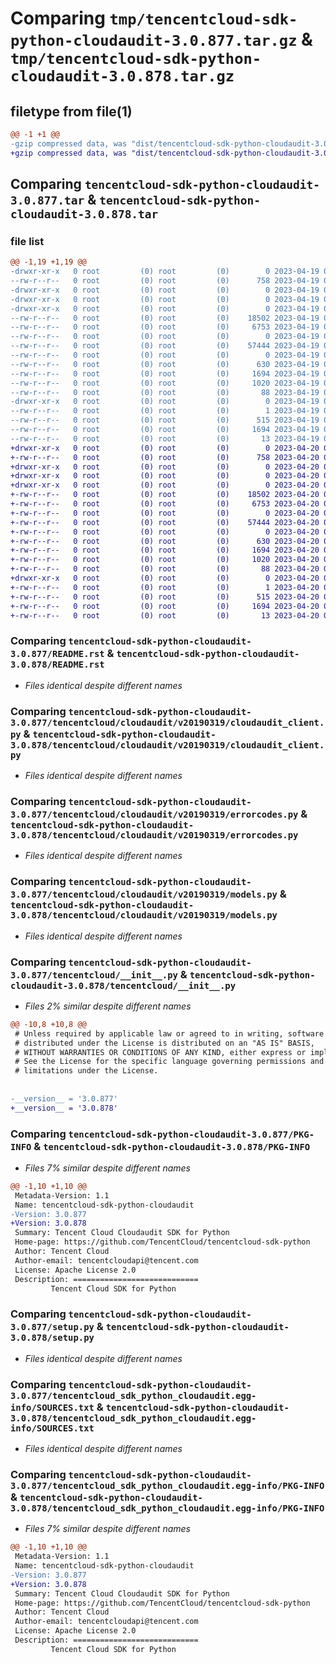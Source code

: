 # Comparing `tmp/tencentcloud-sdk-python-cloudaudit-3.0.877.tar.gz` & `tmp/tencentcloud-sdk-python-cloudaudit-3.0.878.tar.gz`

## filetype from file(1)

```diff
@@ -1 +1 @@
-gzip compressed data, was "dist/tencentcloud-sdk-python-cloudaudit-3.0.877.tar", last modified: Wed Apr 19 09:10:05 2023, max compression
+gzip compressed data, was "dist/tencentcloud-sdk-python-cloudaudit-3.0.878.tar", last modified: Thu Apr 20 00:24:02 2023, max compression
```

## Comparing `tencentcloud-sdk-python-cloudaudit-3.0.877.tar` & `tencentcloud-sdk-python-cloudaudit-3.0.878.tar`

### file list

```diff
@@ -1,19 +1,19 @@
-drwxr-xr-x   0 root         (0) root         (0)        0 2023-04-19 09:10:05.000000 tencentcloud-sdk-python-cloudaudit-3.0.877/
--rw-r--r--   0 root         (0) root         (0)      758 2023-04-19 09:10:05.000000 tencentcloud-sdk-python-cloudaudit-3.0.877/README.rst
-drwxr-xr-x   0 root         (0) root         (0)        0 2023-04-19 09:10:05.000000 tencentcloud-sdk-python-cloudaudit-3.0.877/tencentcloud/
-drwxr-xr-x   0 root         (0) root         (0)        0 2023-04-19 09:10:05.000000 tencentcloud-sdk-python-cloudaudit-3.0.877/tencentcloud/cloudaudit/
-drwxr-xr-x   0 root         (0) root         (0)        0 2023-04-19 09:10:05.000000 tencentcloud-sdk-python-cloudaudit-3.0.877/tencentcloud/cloudaudit/v20190319/
--rw-r--r--   0 root         (0) root         (0)    18502 2023-04-19 09:10:05.000000 tencentcloud-sdk-python-cloudaudit-3.0.877/tencentcloud/cloudaudit/v20190319/cloudaudit_client.py
--rw-r--r--   0 root         (0) root         (0)     6753 2023-04-19 09:10:05.000000 tencentcloud-sdk-python-cloudaudit-3.0.877/tencentcloud/cloudaudit/v20190319/errorcodes.py
--rw-r--r--   0 root         (0) root         (0)        0 2023-04-19 09:10:05.000000 tencentcloud-sdk-python-cloudaudit-3.0.877/tencentcloud/cloudaudit/v20190319/__init__.py
--rw-r--r--   0 root         (0) root         (0)    57444 2023-04-19 09:10:05.000000 tencentcloud-sdk-python-cloudaudit-3.0.877/tencentcloud/cloudaudit/v20190319/models.py
--rw-r--r--   0 root         (0) root         (0)        0 2023-04-19 09:10:05.000000 tencentcloud-sdk-python-cloudaudit-3.0.877/tencentcloud/cloudaudit/__init__.py
--rw-r--r--   0 root         (0) root         (0)      630 2023-04-19 09:10:05.000000 tencentcloud-sdk-python-cloudaudit-3.0.877/tencentcloud/__init__.py
--rw-r--r--   0 root         (0) root         (0)     1694 2023-04-19 09:10:05.000000 tencentcloud-sdk-python-cloudaudit-3.0.877/PKG-INFO
--rw-r--r--   0 root         (0) root         (0)     1020 2023-04-19 09:10:05.000000 tencentcloud-sdk-python-cloudaudit-3.0.877/setup.py
--rw-r--r--   0 root         (0) root         (0)       88 2023-04-19 09:10:05.000000 tencentcloud-sdk-python-cloudaudit-3.0.877/setup.cfg
-drwxr-xr-x   0 root         (0) root         (0)        0 2023-04-19 09:10:05.000000 tencentcloud-sdk-python-cloudaudit-3.0.877/tencentcloud_sdk_python_cloudaudit.egg-info/
--rw-r--r--   0 root         (0) root         (0)        1 2023-04-19 09:10:05.000000 tencentcloud-sdk-python-cloudaudit-3.0.877/tencentcloud_sdk_python_cloudaudit.egg-info/dependency_links.txt
--rw-r--r--   0 root         (0) root         (0)      515 2023-04-19 09:10:05.000000 tencentcloud-sdk-python-cloudaudit-3.0.877/tencentcloud_sdk_python_cloudaudit.egg-info/SOURCES.txt
--rw-r--r--   0 root         (0) root         (0)     1694 2023-04-19 09:10:05.000000 tencentcloud-sdk-python-cloudaudit-3.0.877/tencentcloud_sdk_python_cloudaudit.egg-info/PKG-INFO
--rw-r--r--   0 root         (0) root         (0)       13 2023-04-19 09:10:05.000000 tencentcloud-sdk-python-cloudaudit-3.0.877/tencentcloud_sdk_python_cloudaudit.egg-info/top_level.txt
+drwxr-xr-x   0 root         (0) root         (0)        0 2023-04-20 00:24:02.000000 tencentcloud-sdk-python-cloudaudit-3.0.878/
+-rw-r--r--   0 root         (0) root         (0)      758 2023-04-20 00:24:02.000000 tencentcloud-sdk-python-cloudaudit-3.0.878/README.rst
+drwxr-xr-x   0 root         (0) root         (0)        0 2023-04-20 00:24:02.000000 tencentcloud-sdk-python-cloudaudit-3.0.878/tencentcloud/
+drwxr-xr-x   0 root         (0) root         (0)        0 2023-04-20 00:24:02.000000 tencentcloud-sdk-python-cloudaudit-3.0.878/tencentcloud/cloudaudit/
+drwxr-xr-x   0 root         (0) root         (0)        0 2023-04-20 00:24:02.000000 tencentcloud-sdk-python-cloudaudit-3.0.878/tencentcloud/cloudaudit/v20190319/
+-rw-r--r--   0 root         (0) root         (0)    18502 2023-04-20 00:24:02.000000 tencentcloud-sdk-python-cloudaudit-3.0.878/tencentcloud/cloudaudit/v20190319/cloudaudit_client.py
+-rw-r--r--   0 root         (0) root         (0)     6753 2023-04-20 00:24:02.000000 tencentcloud-sdk-python-cloudaudit-3.0.878/tencentcloud/cloudaudit/v20190319/errorcodes.py
+-rw-r--r--   0 root         (0) root         (0)        0 2023-04-20 00:24:02.000000 tencentcloud-sdk-python-cloudaudit-3.0.878/tencentcloud/cloudaudit/v20190319/__init__.py
+-rw-r--r--   0 root         (0) root         (0)    57444 2023-04-20 00:24:02.000000 tencentcloud-sdk-python-cloudaudit-3.0.878/tencentcloud/cloudaudit/v20190319/models.py
+-rw-r--r--   0 root         (0) root         (0)        0 2023-04-20 00:24:02.000000 tencentcloud-sdk-python-cloudaudit-3.0.878/tencentcloud/cloudaudit/__init__.py
+-rw-r--r--   0 root         (0) root         (0)      630 2023-04-20 00:24:02.000000 tencentcloud-sdk-python-cloudaudit-3.0.878/tencentcloud/__init__.py
+-rw-r--r--   0 root         (0) root         (0)     1694 2023-04-20 00:24:02.000000 tencentcloud-sdk-python-cloudaudit-3.0.878/PKG-INFO
+-rw-r--r--   0 root         (0) root         (0)     1020 2023-04-20 00:24:02.000000 tencentcloud-sdk-python-cloudaudit-3.0.878/setup.py
+-rw-r--r--   0 root         (0) root         (0)       88 2023-04-20 00:24:02.000000 tencentcloud-sdk-python-cloudaudit-3.0.878/setup.cfg
+drwxr-xr-x   0 root         (0) root         (0)        0 2023-04-20 00:24:02.000000 tencentcloud-sdk-python-cloudaudit-3.0.878/tencentcloud_sdk_python_cloudaudit.egg-info/
+-rw-r--r--   0 root         (0) root         (0)        1 2023-04-20 00:24:02.000000 tencentcloud-sdk-python-cloudaudit-3.0.878/tencentcloud_sdk_python_cloudaudit.egg-info/dependency_links.txt
+-rw-r--r--   0 root         (0) root         (0)      515 2023-04-20 00:24:02.000000 tencentcloud-sdk-python-cloudaudit-3.0.878/tencentcloud_sdk_python_cloudaudit.egg-info/SOURCES.txt
+-rw-r--r--   0 root         (0) root         (0)     1694 2023-04-20 00:24:02.000000 tencentcloud-sdk-python-cloudaudit-3.0.878/tencentcloud_sdk_python_cloudaudit.egg-info/PKG-INFO
+-rw-r--r--   0 root         (0) root         (0)       13 2023-04-20 00:24:02.000000 tencentcloud-sdk-python-cloudaudit-3.0.878/tencentcloud_sdk_python_cloudaudit.egg-info/top_level.txt
```

### Comparing `tencentcloud-sdk-python-cloudaudit-3.0.877/README.rst` & `tencentcloud-sdk-python-cloudaudit-3.0.878/README.rst`

 * *Files identical despite different names*

### Comparing `tencentcloud-sdk-python-cloudaudit-3.0.877/tencentcloud/cloudaudit/v20190319/cloudaudit_client.py` & `tencentcloud-sdk-python-cloudaudit-3.0.878/tencentcloud/cloudaudit/v20190319/cloudaudit_client.py`

 * *Files identical despite different names*

### Comparing `tencentcloud-sdk-python-cloudaudit-3.0.877/tencentcloud/cloudaudit/v20190319/errorcodes.py` & `tencentcloud-sdk-python-cloudaudit-3.0.878/tencentcloud/cloudaudit/v20190319/errorcodes.py`

 * *Files identical despite different names*

### Comparing `tencentcloud-sdk-python-cloudaudit-3.0.877/tencentcloud/cloudaudit/v20190319/models.py` & `tencentcloud-sdk-python-cloudaudit-3.0.878/tencentcloud/cloudaudit/v20190319/models.py`

 * *Files identical despite different names*

### Comparing `tencentcloud-sdk-python-cloudaudit-3.0.877/tencentcloud/__init__.py` & `tencentcloud-sdk-python-cloudaudit-3.0.878/tencentcloud/__init__.py`

 * *Files 2% similar despite different names*

```diff
@@ -10,8 +10,8 @@
 # Unless required by applicable law or agreed to in writing, software
 # distributed under the License is distributed on an "AS IS" BASIS,
 # WITHOUT WARRANTIES OR CONDITIONS OF ANY KIND, either express or implied.
 # See the License for the specific language governing permissions and
 # limitations under the License.
 
 
-__version__ = '3.0.877'
+__version__ = '3.0.878'
```

### Comparing `tencentcloud-sdk-python-cloudaudit-3.0.877/PKG-INFO` & `tencentcloud-sdk-python-cloudaudit-3.0.878/PKG-INFO`

 * *Files 7% similar despite different names*

```diff
@@ -1,10 +1,10 @@
 Metadata-Version: 1.1
 Name: tencentcloud-sdk-python-cloudaudit
-Version: 3.0.877
+Version: 3.0.878
 Summary: Tencent Cloud Cloudaudit SDK for Python
 Home-page: https://github.com/TencentCloud/tencentcloud-sdk-python
 Author: Tencent Cloud
 Author-email: tencentcloudapi@tencent.com
 License: Apache License 2.0
 Description: ============================
         Tencent Cloud SDK for Python
```

### Comparing `tencentcloud-sdk-python-cloudaudit-3.0.877/setup.py` & `tencentcloud-sdk-python-cloudaudit-3.0.878/setup.py`

 * *Files identical despite different names*

### Comparing `tencentcloud-sdk-python-cloudaudit-3.0.877/tencentcloud_sdk_python_cloudaudit.egg-info/SOURCES.txt` & `tencentcloud-sdk-python-cloudaudit-3.0.878/tencentcloud_sdk_python_cloudaudit.egg-info/SOURCES.txt`

 * *Files identical despite different names*

### Comparing `tencentcloud-sdk-python-cloudaudit-3.0.877/tencentcloud_sdk_python_cloudaudit.egg-info/PKG-INFO` & `tencentcloud-sdk-python-cloudaudit-3.0.878/tencentcloud_sdk_python_cloudaudit.egg-info/PKG-INFO`

 * *Files 7% similar despite different names*

```diff
@@ -1,10 +1,10 @@
 Metadata-Version: 1.1
 Name: tencentcloud-sdk-python-cloudaudit
-Version: 3.0.877
+Version: 3.0.878
 Summary: Tencent Cloud Cloudaudit SDK for Python
 Home-page: https://github.com/TencentCloud/tencentcloud-sdk-python
 Author: Tencent Cloud
 Author-email: tencentcloudapi@tencent.com
 License: Apache License 2.0
 Description: ============================
         Tencent Cloud SDK for Python
```

